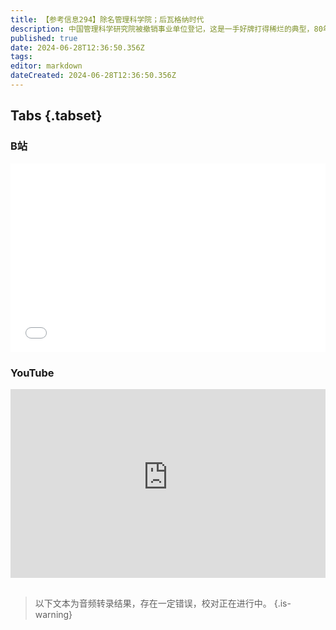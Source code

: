 ```yaml
---
title: 【参考信息294】除名管理科学院；后瓦格纳时代
description: 中国管理科学研究院被撤销事业单位登记，这是一手好牌打得稀烂的典型，80年代由中国科协书记处书记联合三钱等200多名学者倡议成立，后来在寻找挂靠单位和内斗中走向极端混乱，现在撤销了，说明事业单位可以解散。但如此之难，说明改革难度很大。管理不科学，真的很要命，近日两起医护人员被处罚事件就引发争议。有一个月没有聊俄乌话题了，速通一下。“俄俄战争”一周年，瓦格纳雇佣兵都去哪儿了？
published: true
date: 2024-06-28T12:36:50.356Z
tags: 
editor: markdown
dateCreated: 2024-06-28T12:36:50.356Z
---
```


## Tabs {.tabset}
### B站
<div style="position: relative; padding: 30% 45%;">
<iframe style="position: absolute; width: 100%; height: 100%; left: 0; top: 0;" src="//player.bilibili.com/player.html?&bvid=BV1os421T7JT&page=1&as_wide=1&high_quality=1&danmaku=1&autoplay=0" scrolling="no" border="0" frameborder="no" framespacing="0" allowfullscreen="true"></iframe>
</div>

### YouTube
<div style="position: relative; padding: 30% 45%;">
<iframe style="position: absolute; top: 0; left: 0; width: 100%; height: 100%;" src="https://www.youtube-nocookie.com/embed/YouTubeVID" title="YouTube video player" frameborder="0" allow="accelerometer; autoplay; clipboard-write; encrypted-media; gyroscope; picture-in-picture" allowfullscreen></iframe>
</div>

## 

> 以下文本为音频转录结果，存在一定错误，校对正在进行中。
{.is-warning}


